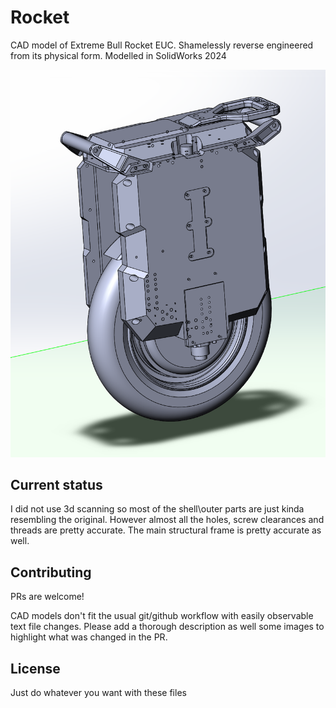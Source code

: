 # Rocket

CAD model of Extreme Bull Rocket EUC. Shamelessly reverse engineered from its physical form. Modelled in SolidWorks 2024

![Rocket EUC](readme_pic.png)

## Current status

I did not use 3d scanning so most of the shell\outer parts are just kinda resembling the original. However almost all the holes, screw clearances and threads are pretty accurate. The main structural frame is pretty accurate as well.

## Contributing

PRs are welcome!

CAD models don't fit the usual git/github workflow with easily observable text file changes. Please add a thorough description as well some images to highlight what was changed in the PR.

## License

Just do whatever you want with these files
